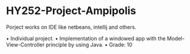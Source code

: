 # HY252-Project-Ampipolis

Porject works on IDE like netbeans, intellij and others.

• Individual project.
• Implementation of a windowed app with the Model-View-Controller principle by using Java.
• Grade: 10
